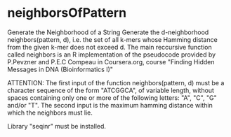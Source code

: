 # neighborsOfPattern

Generate the Neighborhood of a String
Generate the d-neighborhood neighbors(pattern, d), i.e. the set of all k-mers whose Hamming distance from the given k-mer does not exceed d. The main reccursive function called neighbors is an R implementation of the pseudocode provided by P.Pevzner and P.E.C Compeau in Coursera.org, course "Finding Hidden Messages in DNA (Bioinformatics I)"

ATTENTION: The first input of the function neighbors(pattern, d) must be a character sequence of the form "ATCGGCA", of variable length, without spaces containing only one or more of the following letters: "A", "C", "G" and/or "T". The second input is the maximum hamming distance within which the neighbors must lie.

Library "seqinr" must be installed.
